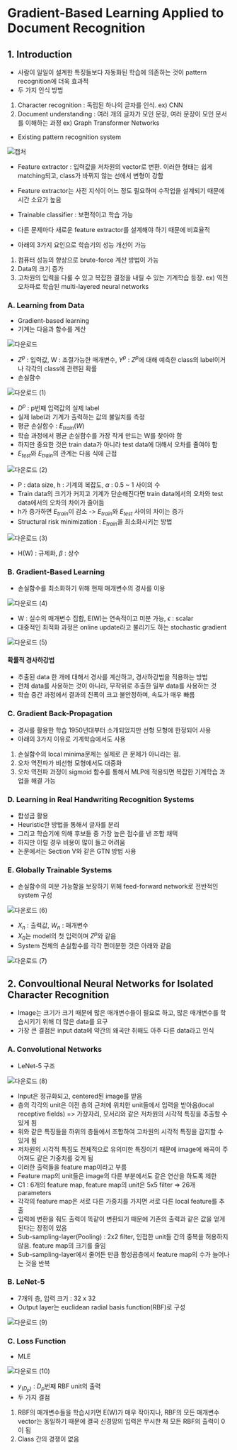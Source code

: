 # Gradient-Based Learning Applied to Document Recognition

## 1. Introduction
- 사람이 일일이 설계한 특징들보다 자동화된 학습에 의존하는 것이 pattern recognition에 더욱 효과적
- 두 가지 인식 방법
1. Character recognition : 독립된 하나의 글자를 인식. ex) CNN
2. Document understanding : 여러 개의 글자가 모인 문장, 여러 문장이 모인 문서를 이해하는 과정 ex) Graph Transformer Networks
- Existing pattern recognition system

![캡처](https://user-images.githubusercontent.com/80622859/192315428-85fc105a-b92e-44c8-b153-771060688eee.PNG)

- Feature extractor : 입력값을 저차원의 vector로 변환. 이러한 형태는 쉽게 matching되고, class가 바뀌지 않는 선에서 변형이 강함
- Feature extractor는 사전 지식이 어느 정도 필요하며 수작업을 설계되기 때문에 시간 소요가 높음
- Trainable classifier : 보편적이고 학습 가능
- 다른 문제마다 새로운 feature extractor를 설계해야 하기 때문에 비효율적

- 아래의 3가지 요인으로 학습기의 성능 개선이 가능
1. 컴퓨터 성능의 향상으로 brute-force 계산 방법이 가능
2. Data의 크기 증가
3. 고차원의 입력을 다룰 수 있고 복잡한 결정을 내릴 수 있는 기계학습 등장. ex) 역전 오차파로 학습된 multi-layered neural networks

### A. Learning from Data
- Gradient-based learning
- 기계는 다음과 함수를 계산

![다운로드](https://user-images.githubusercontent.com/80622859/192316747-9ba83ad6-cdba-4c62-9c14-51d0ce8cea43.png)

- $Z^p$ : 입력값, W : 조절가능한 매개변수, $Y^p$ : $Z^p$에 대해 예측한 class의 label이거나 각각의 class에 관련된 확률
- 손실함수

![다운로드 (1)](https://user-images.githubusercontent.com/80622859/192317019-bb11b204-3027-4eee-810d-75623e87159d.png)

- $D^p$ : p번째 입력값의 실제 label
- 실제 label과 기계가 출력하는 값의 불일치를 측정
- 평균 손실함수 : $E_{train}(W)$
- 학습 과정에서 평균 손실함수를 가장 작게 만드는 W를 찾아야 함
- 하지만 중요한 것은 train data가 아니라 test data에 대해서 오차를 줄여야 함
- $E_{test}$와 $E_{train}$의 관계는 다음 식에 근접

![다운로드 (2)](https://user-images.githubusercontent.com/80622859/192317870-f66411af-417a-4bb3-9853-7f1f38bf1649.png)

- P : data size, h : 기계의 복잡도, $\alpha$ : 0.5 ~ 1 사이의 수
- Train data의 크기가 커지고 기계가 단순해진다면 train data에서의 오차와 test data에서의 오차의 차이가 줄어듬
- h가 증가하면 $E_{train}$이 감소 -> $E_{train}$와 $E_{test}$ 사이의 차이는 증가
- Structural risk minimization : $E_{train}$을 최소화시키는 방법

![다운로드 (3)](https://user-images.githubusercontent.com/80622859/192318426-f94a5eb3-0042-4751-b3cc-0c4da57765a3.png)

- H(W) : 규제화, $\beta$ : 상수

### B. Gradient-Based Learning
- 손실함수를 최소화하기 위해 현재 매개변수의 경사를 이용

![다운로드 (4)](https://user-images.githubusercontent.com/80622859/192319209-055273e0-1f22-4c66-aa82-ef29ae8fa6b7.png)

- W : 실수의 매개변수 집합, E(W)는 연속적이고 미분 가능, $\epsilon$ : scalar
- 대중적인 최적화 과정은 online update라고 불리기도 하는 stochastic gradient

![다운로드 (5)](https://user-images.githubusercontent.com/80622859/192319970-a4095da8-ce8e-4148-8227-04bb54896d3f.png)

#### 확률적 경사하강법
- 추출된 data 한 개에 대해서 경사를 계산하고, 경사하강법을 적용하는 방법
- 전체 data를 사용하는 것이 아니라, 무작위로 추출한 일부 data를 사용하는 것
- 학습 중간 과정에서 결과의 진폭이 크고 불안정하며, 속도가 매우 빠름

### C. Gradient Back-Propagation
- 경사를 활용한 학습 1950년대부터 소개되었지만 선형 모형에 한정되어 사용
- 아래의 3가지 이유로 기계학습에서도 사용
1. 손실함수의 local minima문제는 실제로 큰 문제가 아니라는 점. 
2. 오차 역전파가 비선형 모형에서도 대중화
3. 오차 역전파 과정이 sigmoid 함수를 통해서 MLP에 적용되면 복잡한 기계학습 과업을 해결 가능

### D. Learning in Real Handwriting Recognition Systems
- 합성곱 활용
- Heuristic한 방법을 통해서 글자를 분리
- 그리고 학습기에 의해 후보들 중 가장 높은 점수를 낸 조합 채택
- 하지만 이럴 경우 비용이 많이 들고 어려움
- 논문에서는 Section V와 같은 GTN 방법 사용

### E. Globally Trainable Systems
- 손실함수의 미분 가능함을 보장하기 위해 feed-forward network로 전반적인 system 구성

![다운로드 (6)](https://user-images.githubusercontent.com/80622859/192321494-4993b81c-b64c-4cc8-b920-00441d4966f6.png)

- $X_n$ : 출력값, $W_n$ : 매개변수
- $X_0$는 model의 첫 입력이며 $Z^p$와 같음
- System 전체의 손실함수를 각각 편미분한 것은 아래와 같음

![다운로드 (7)](https://user-images.githubusercontent.com/80622859/192321774-9e1813e0-f389-4339-b383-5bfd41cc5422.png)

## 2. Convoultional Neural Networks for Isolated Character Recognition
- Image는 크기가 크기 때문에 많은 매개변수들이 필요로 하고, 많은 매개변수를 학습시키기 위해 더 많은 data를 요구
- 가장 큰 결점은 input data에 약간의 왜곡만 취해도 아주 다른 data라고 인식

### A. Convolutional Networks
- LeNet-5 구조

![다운로드 (8)](https://user-images.githubusercontent.com/80622859/192322204-3aa0df0b-913e-43f0-af5b-a91995537120.png)

- Input은 정규화되고, centered된 image를 받음
- 층의 각각의 unit은 이전 층의 근처에 위치한 unit들에서 입력을 받아옴(local receptive fields) => 가장자리, 모서리와 같은 저차원의 시각적 특징을 추출할 수 있게 됨
- 위와 같은 특징들을 하위의 층들에서 조합하여 고차원의 시각적 특징을 감지할 수 있게 됨
- 저차원의 시각적 특징도 전체적으로 유의미한 특징이기 때문에 image에 왜곡이 주어져도 같은 가중치를 갖게 됨
- 이러한 출력들을 feature map이라고 부름
- Feature map의 unit들은 image의 다른 부분에서도 같은 연산을 하도록 제한
- C1 : 6개의 feature map, feature map의 unit은 5x5 filter => 26개 parameters
- 각각의 feature map은 서로 다른 가중치를 가지면 서로 다른 local feature를 추출
- 입력에 변환을 줘도 출력이 똑같이 변환되기 때문에 기존의 출력과 같은 값을 얻게 된다는 장점이 있음
- Sub-sampling-layer(Pooling) : 2x2 filter, 인접한 unit들 간의 중복을 허용하지 않음. feature map의 크기를 줄임
- Sub-sampling-layer에서 줄어든 만큼 합성곱층에서 feature map의 수가 늘어나는 것을 반복

### B. LeNet-5
- 7개의 층, 입력 크기 : 32 x 32
- Output layer는 euclidean radial basis function(RBF)로 구성

![다운로드 (9)](https://user-images.githubusercontent.com/80622859/192323768-41cf9f2a-5fa5-49bf-8707-7a174c8e4a8e.png)

### C. Loss Function
- MLE

![다운로드 (10)](https://user-images.githubusercontent.com/80622859/192323889-014460d7-a480-4766-a45b-0b1b8e9928db.png)

- $y_(D_p)$ : $D_p$번째 RBF unit의 출력
- 두 가지 결점
1. RBF의 매개변수들을 학습시키면 E(W)가 매우 작아지나, RBF의 모든 매개변수 vector는 동일하기 때문에 결국 신경망의 입력은 무시한 채 모든 RBF의 출력이 0이 됨
2. Class 간의 경쟁이 없음

